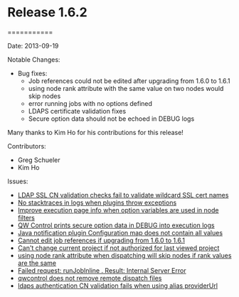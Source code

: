 # Release 1.6.2
===========

Date: 2013-09-19

Notable Changes:

* Bug fixes:
    * Job references could not be edited after upgrading from 1.6.0 to 1.6.1
    * using node rank attribute with the same value on two nodes would skip nodes
    * error running jobs with no options defined
    * LDAPS certificate validation fixes
    * Secure option data should not be echoed in DEBUG logs

Many thanks to Kim Ho for his contributions for this release!

Contributors:

* Greg Schueler
* Kim Ho

Issues:

* [LDAP SSL CN validation checks fail to validate wildcard SSL cert names](https://github.com/dtolabs/qwcontrol/issues/547)
* [No stacktraces in logs when plugins throw exceptions](https://github.com/dtolabs/qwcontrol/pull/545)
* [Improve execution page info when option variables are used in node filters](https://github.com/dtolabs/qwcontrol/issues/543)
* [QW Control prints secure option data in DEBUG into execution logs](https://github.com/dtolabs/qwcontrol/pull/542)
* [Java notification plugin Configuration map does not contain all values](https://github.com/dtolabs/qwcontrol/issues/540)
* [Cannot edit job references if upgrading from 1.6.0 to 1.6.1](https://github.com/dtolabs/qwcontrol/issues/539)
* [Can't change current project if not authorized for last viewed project](https://github.com/dtolabs/qwcontrol/issues/537)
* [using node rank attribute when dispatching will skip nodes if rank values are the same](https://github.com/dtolabs/qwcontrol/issues/535)
* [ Failed request: runJobInline . Result: Internal Server Error ](https://github.com/dtolabs/qwcontrol/issues/534)
* [qwcontrol does not remove remote dispatch files](https://github.com/dtolabs/qwcontrol/issues/531)
* [ldaps authentication CN validation fails when using alias providerUrl](https://github.com/dtolabs/qwcontrol/pull/482)
